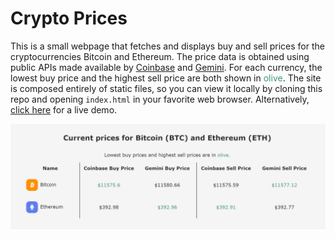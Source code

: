# Crypto Prices

This is a small webpage that fetches and displays buy and sell prices for
the cryptocurrencies Bitcoin and Ethereum. The price data is obtained using
public APIs made available by [Coinbase](https://docs.pro.coinbase.com/) and
[Gemini](https://docs.gemini.com/rest-api/). For each currency, the lowest 
buy price and the highest sell price are both shown in 
<span style="color: #3D9970">olive</span>. The site is composed entirely of
static files, so you can view it locally by cloning this repo and opening
`index.html` in your favorite web browser. Alternatively, [click here](https://bfard.github.io/Crypto-Prices/) for a live demo.

![Site screenshot](screenshot.PNG)
